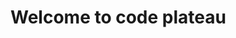 <html>
<head>
	<title>welcome</title>
</head>
<body>
	<h1>Welcome to code plateau</h1>
</body>
</html>